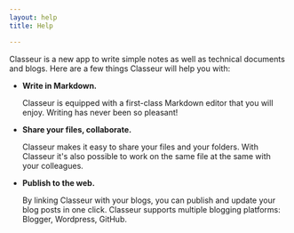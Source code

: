 ```yaml
---
layout: help
title: Help

---
```


Classeur is a new app to write simple notes as well as technical documents and blogs. Here are a few things Classeur will help you with:

- **Write in Markdown.**

	Classeur is equipped with a first-class Markdown editor that you will enjoy. Writing has never been so pleasant!

- **Share your files, collaborate.**

	Classeur makes it easy to share your files and your folders. With Classeur it's also possible to work on the same file at the same with your colleagues.

- **Publish to the web.**

	By linking Classeur with your blogs, you can publish and update your blog posts in one click. Classeur supports multiple blogging platforms: Blogger, Wordpress, GitHub.


